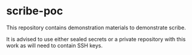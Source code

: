 # scribe-poc
This repository contains demonstration materials to demonstrate scribe.

It is advised to use either sealed secrets or a private repository with this work as will need to contain SSH keys.
